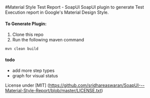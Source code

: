 #Material Style Test Report - SoapUI
SoapUI plugin to generate Test Execution report in Google's Material Design Style.

#### To Generate Plugin:
1. Clone this repo
2. Run the following maven command
```maven
mvn clean build
```

#### todo
* add more step types
* graph for visual status


License under [MIT] (https://github.com/sridhareaswaran/SoapUI---Material-Style-Report/blob/master/LICENSE.txt)
